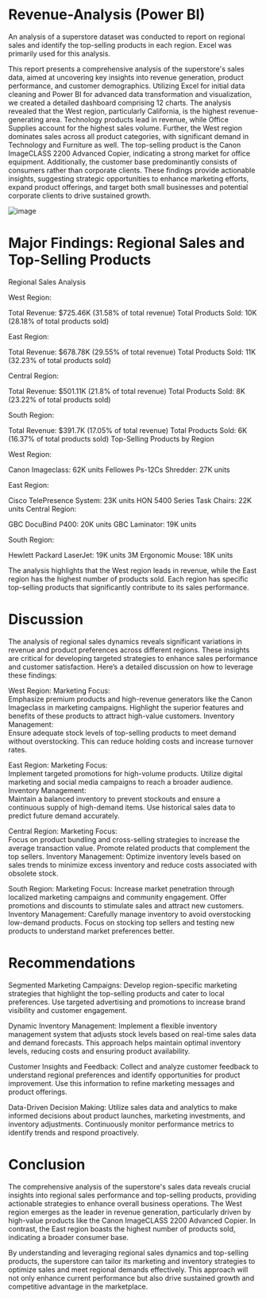# Revenue-Analysis (Power BI)
An analysis of a superstore dataset was conducted to report on regional sales and identify the top-selling products in each region. Excel was primarily used for this analysis.

This report presents a comprehensive analysis of the superstore's sales data, aimed at uncovering key insights into revenue generation, product performance, and customer demographics. Utilizing Excel for initial data cleaning and Power BI for advanced data transformation and visualization, we created a detailed dashboard comprising 12 charts. The analysis revealed that the West region, particularly California, is the highest revenue-generating area. Technology products lead in revenue, while Office Supplies account for the highest sales volume. Further, the West region dominates sales across all product categories, with significant demand in Technology and Furniture as well. The top-selling product is the Canon ImageCLASS 2200 Advanced Copier, indicating a strong market for office equipment. Additionally, the customer base predominantly consists of consumers rather than corporate clients. These findings provide actionable insights, suggesting strategic opportunities to enhance marketing efforts, expand product offerings, and target both small businesses and potential corporate clients to drive sustained growth.

![image](https://github.com/mailiana/Revenue-Analysis/assets/123627199/81aeb882-910f-4672-bb32-e57a95536cc0)

# Major Findings: Regional Sales and Top-Selling Products
Regional Sales Analysis

West Region:

Total Revenue: $725.46K (31.58% of total revenue)
Total Products Sold: 10K (28.18% of total products sold)

East Region:

Total Revenue: $678.78K (29.55% of total revenue)
Total Products Sold: 11K (32.23% of total products sold)

Central Region:

Total Revenue: $501.11K (21.8% of total revenue)
Total Products Sold: 8K (23.22% of total products sold)

South Region:

Total Revenue: $391.7K (17.05% of total revenue)
Total Products Sold: 6K (16.37% of total products sold)
Top-Selling Products by Region

West Region:

Canon Imageclass: 62K units
Fellowes Ps-12Cs Shredder: 27K units

East Region:

Cisco TelePresence System: 23K units
HON 5400 Series Task Chairs: 22K units
Central Region:

GBC DocuBind P400: 20K units
GBC Laminator: 19K units

South Region:

Hewlett Packard LaserJet: 19K units
3M Ergonomic Mouse: 18K units

The analysis highlights that the West region leads in revenue, while the East region has the highest number of products sold. Each region has specific top-selling products that significantly contribute to its sales performance. 

# Discussion 
The analysis of regional sales dynamics reveals significant variations in revenue and product preferences across different regions. These insights are critical for developing targeted strategies to enhance sales performance and customer satisfaction. Here’s a detailed discussion on how to leverage these findings:

West Region:
Marketing Focus: 			
Emphasize premium products and high-revenue generators like the Canon Imageclass in marketing campaigns. Highlight the superior features and benefits of these products to attract high-value customers.
Inventory Management: 				
Ensure adequate stock levels of top-selling products to meet demand without overstocking. This can reduce holding costs and increase turnover rates.

East Region:
Marketing Focus: 						
Implement targeted promotions for high-volume products. Utilize digital marketing and social media campaigns to reach a broader audience.
Inventory Management: 				
Maintain a balanced inventory to prevent stockouts and ensure a continuous supply of high-demand items. Use historical sales data to predict future demand accurately.

Central Region:
Marketing Focus:				
Focus on product bundling and cross-selling strategies to increase the average transaction value. Promote related products that complement the top sellers.
				Inventory Management: 
Optimize inventory levels based on sales trends to minimize excess inventory and reduce costs associated with obsolete stock.

South Region:
Marketing Focus: 
Increase market penetration through localized marketing campaigns and community engagement. Offer promotions and discounts to stimulate sales and attract new customers.
Inventory Management: 
Carefully manage inventory to avoid overstocking low-demand products. Focus on stocking top sellers and testing new products to understand market preferences better.

# Recommendations

Segmented Marketing Campaigns:
Develop region-specific marketing strategies that highlight the top-selling products and cater to local preferences. Use targeted advertising and promotions to increase brand visibility and customer engagement.

Dynamic Inventory Management:
Implement a flexible inventory management system that adjusts stock levels based on real-time sales data and demand forecasts. This approach helps maintain optimal inventory levels, reducing costs and ensuring product availability.

Customer Insights and Feedback:
Collect and analyze customer feedback to understand regional preferences and identify opportunities for product improvement. Use this information to refine marketing messages and product offerings.

Data-Driven Decision Making:
Utilize sales data and analytics to make informed decisions about product launches, marketing investments, and inventory adjustments. Continuously monitor performance metrics to identify trends and respond proactively.

# Conclusion 
The comprehensive analysis of the superstore's sales data reveals crucial insights into regional sales performance and top-selling products, providing actionable strategies to enhance overall business operations. The West region emerges as the leader in revenue generation, particularly driven by high-value products like the Canon ImageCLASS 2200 Advanced Copier. In contrast, the East region boasts the highest number of products sold, indicating a broader consumer base.

By understanding and leveraging regional sales dynamics and top-selling products, the superstore can tailor its marketing and inventory strategies to optimize sales and meet regional demands effectively. This approach will not only enhance current performance but also drive sustained growth and competitive advantage in the marketplace.
